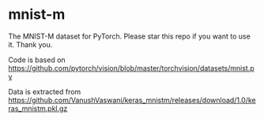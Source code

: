 # mnist-m

The MNIST-M dataset for PyTorch. Please star this repo if you want to use it. Thank you.

Code is based on https://github.com/pytorch/vision/blob/master/torchvision/datasets/mnist.py

Data is extracted from https://github.com/VanushVaswani/keras_mnistm/releases/download/1.0/keras_mnistm.pkl.gz
